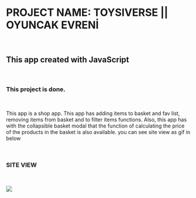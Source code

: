 <h1> PROJECT NAME: TOYSIVERSE || OYUNCAK EVRENİ </h1>  </br>

<h2> This app created with  JavaScript </h2>  </br>

<h3> This project is done. </h3>  </br>

<p> This app is a shop app. This app has adding items to basket and fav list, removing items from basket and to filter items functions. Also, this app has with the collapsible basket modal that the function of calculating the price of the products in the basket is also available. you can see site view as gif in below  </p> </br>

<h3> SITE VIEW </h3> </br>

![](./src/assets/.gif) </br>
